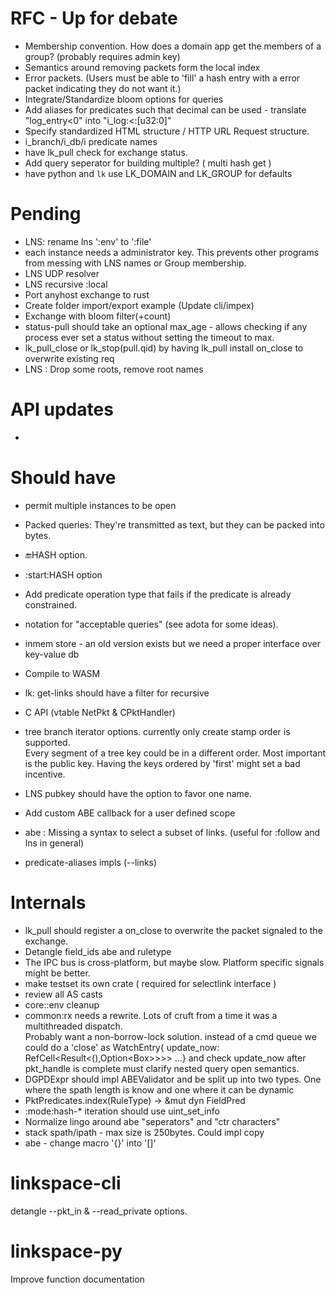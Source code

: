 
# RFC - Up for debate

- Membership convention. How does a domain app get the members of a group? (probably requires admin key)
- Semantics around removing packets form the local index
- Error packets. (Users must be able to 'fill' a hash entry with a error packet indicating they do not want it.)
- Integrate/Standardize bloom options for queries
- Add aliases for predicates such that decimal can be used - translate "log_entry<0"  into "i_log:<:[u32:0]"
- Specify standardized HTML structure / HTTP URL Request structure.
- i_branch/i_db/i predicate names 
- have lk_pull check for exchange status. 
- Add query seperator for building multiple? ( multi hash get )
- have python and `lk` use LK_DOMAIN and LK_GROUP for defaults

# Pending

- LNS: rename lns ':env' to ':file'
- each instance needs a administrator key. This prevents other programs from messing with LNS names or Group membership. 
- LNS UDP resolver
- LNS recursive :local
- Port anyhost exchange to rust 
- Create folder import/export example (Update cli/impex)
- Exchange with bloom filter(+count)
- status-pull should take an optional max_age - allows checking if any process ever set a status without setting the timeout to max.
- lk_pull_close  or lk_stop(pull.qid) by having lk_pull install on_close to overwrite existing req
- LNS : Drop some roots, remove root names


# API updates

-

# Should have

- permit multiple instances to be open
- Packed queries: They're transmitted as text, but they can be packed into bytes.
- :end:HASH option.
- :start:HASH option
- Add predicate operation type that fails if the predicate is already constrained.
- notation for "acceptable queries" (see adota for some ideas).

- inmem store - an old version exists but we need a proper interface over key-value db
- Compile to WASM
- lk: get-links should have a filter for recursive
- C API  (vtable NetPkt & CPktHandler)
- tree branch iterator options. currently only create stamp order is supported.  
Every segment of a tree key could be in a different order. Most important is the public key.
Having the keys ordered by 'first' might set a bad incentive. 
- LNS pubkey should have the option to favor one name.
- Add custom ABE callback for a user defined scope
- abe : Missing a syntax to select a subset of links. (useful for :follow and lns in general)
- predicate-aliases impls (--links)

# Internals

- lk_pull should register a on_close to overwrite the packet signaled to the exchange.
- Detangle field_ids abe and ruletype
- The IPC bus is cross-platform, but maybe slow. Platform specific signals might be better.
- make testset its own crate ( required for selectlink interface )
- review all AS casts
- core::env cleanup
- common:rx needs a rewrite. Lots of cruft from a time it was a multithreaded dispatch.  
Probably want a non-borrow-lock solution.
instead of a cmd queue we could do a 'close' as
WatchEntry{ update_now: RefCell<Result<(),Option<Box<WatchEntry>>>>> ...} and check update_now after pkt_handle is complete
must clarify nested query open semantics.
- DGPDExpr should impl ABEValidator and be split up into two types. One where the spath length is know and one where it can be dynamic
- PktPredicates.index(RuleType) -> &mut dyn FieldPred
- :mode:hash-* iteration should use uint_set_info
- Normalize lingo around abe "seperators" and "ctr characters"
- stack spath/ipath - max size is 250bytes. Could impl copy
- abe - change macro '{}' into '[]'

# linkspace-cli

detangle --pkt_in & --read_private options.


# linkspace-py
Improve function documentation

